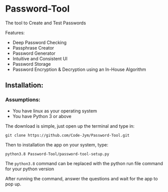 # Password-Tool
The tool to Create and Test Passwords

Features:
- Deep Password Checking
- Passphrase Creator
- Password Generator
- Intuitive and Consistent UI
- Password Storage
- Password Encryption & Decryption using an In-House Algorithm 

## Installation:
### Assumptions:
- You have linux as your operating system
- You have Python 3 or above


The download is simple, just open up the terminal and type in:
```
git clone https://github.com/Code-Jym/Password-Tool.git
```
Then to installation the app on your system, type:
```
python3.8 Password-Tool/password-tool-setup.py
```
The `python3.8` command can be replaced with the python run file command for your python version

After running the command, answer the questions and wait for the app to pop up.